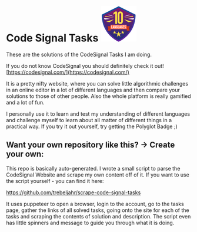 # Code Signal Tasks ![CodeSignal Polyglot Badge](https://github.com/trebeljahr/codesignal-tasks/blob/main/polyglot-badge.svg?raw=true)

These are the solutions of the CodeSignal Tasks I am doing.

If you do not know CodeSignal you should definitely check it out! [https://codesignal.com/](https://codesignal.com/)

It is a pretty nifty website, where you can solve little algorithmic challenges in an online editor in a lot of different languages and then compare your solutions to those of other people. Also the whole platform is really gamified and a lot of fun. 

I personally use it to learn and test my understanding of different languages and challenge myself to learn about all matter of different things in a practical way. If you try it out yourself, try getting the Polyglot Badge ;) 


## Want your own repository like this? -> Create your own: 

This repo is basically auto-generated. I wrote a small script to parse the CodeSignal Website and scrape my own content off of it. If you want to use the script yourself - you can find it here: 

https://github.com/trebeljahr/scrape-code-signal-tasks

It uses puppeteer to open a browser, login to the account, go to the tasks page, gather the links of all solved tasks, going onto the site for each of the tasks and scraping the contents of solution and description. The script even has little spinners and message to guide you through what it is doing. 


